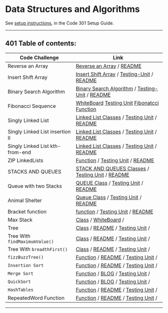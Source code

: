 # Data Structures and Algorithms

See [setup instructions](https://codefellows.github.io/setup-guide/code-301/3-code-challenges), in the Code 301 Setup Guide.

----------------------------------------------------------------------------------

## 401 Table of contents:

|Code Challenge | Link |
|---------------|------|
|Reverse an Array| [Reverse an Array](javascript/code-challenges/arrayReverse/array-reverse.js)  / [README](javascript/code-challenges/arrayReverse/README.md)|
|Insert Shift Array| [Insert Shift Array](javascript/code-challenges/arrayShift/array-shift.js)  /  [Testing-Unit](code-challenges/array-shift-02.test.js)  / [README](javascript/code-challenges/arrayShift/README.md)|
|Binary Search Algorithm| [Binary Search Algorithm](javascript/code-challenges/arrayBinarySearch/array-binary-search.js)  /  [Testing-Unit](code-challenges/arr-binary-search.test.js)  /  [README](javascript/code-challenges/arrayBinarySearch/README.md) |
| Fibonacci Sequence | [WhiteBoard](assets/fibonaccie.png) [Testing Unit](code-challenges/fibonacci.test.js) [Fibonatcci Function](javascript/code-challenges/Fibonacci-Squance/fib-seq.js) | 
| Singly Linked List |  [Linked List Classes](javascript/code-challenges/linkedList/linked-list.js) /  [Testing Unit](code-challenges/linked-list.test.js)  /  [README](javascript/code-challenges/linkedList/README.md) | 
| Singly Linked List insertion II | [Linked List Classes](javascript/code-challenges/linkedList/linked-list.js)  /   [Testing Unit](code-challenges/linked-list.test.js)  /   [README](javascript/code-challenges/linkedList/README2.md) |
| Singly Linked List kth-from-end | [Linked List Classes](javascript/code-challenges/linkedList/linked-list.js)  /   [Testing Unit](code-challenges/linked-list.test.js)  /   [README](javascript/code-challenges/linkedList/README3.md) |
| ZIP LinkedLists | [Function](javascript/code-challenges/llZip/ll-zip.js)  /   [Testing Unit](code-challenges/linked-list.test.js)  /   [README](javascript/code-challenges/llZip/README.md) |
| STACKS AND QUEUES | [STACK AND QUEUES Classes](javascript/code-challenges/stacksAndQueues/stacks-and-queues.js)  /  [Testing Unit](code-challenges/stackAndQueue.test.js)  /  [README](javascript/code-challenges/stacksAndQueues/Readme.md)
| Queue with two Stacks | [QUEUE Class](javascript/code-challenges/queueWithStacks/queue-with-stacks.js)  /  [Testing Unit](code-challenges/pseudoQueue.test.js)  /  [README](javascript/code-challenges/queueWithStacks/Readme.md) |
| Animal Shelter | [Queue Class](./javascript/code-challenges/fifoAnimalShelter/fifo-animal-shelter.js)  /  [Testing Unit](/code-challenges/fifo-animal-shelter.test.js)  /  [README](javascript/code-challenges/fifoAnimalShelter/Readme.md) |
| Bracket function | [function](./javascript/code-challenges/multiBracketValidation/multi-bracket-validation.js)  /  [Testing Unit](/code-challenges/multi-bracket-validation.test.js)  /  [README](javascript/code-challenges/multiBracketValidation/Readme.md) |
| Max Stack | [Class](javascript/code-challenges/maxStack/maxStack.js)  /  [WhiteBoard](/assets/maxStack.png)  /  |
| Tree | [Class](javascript/code-challenges/tree/tree.js)   /   [README](/javascript/code-challenges/tree/readme.md)   /  [Testing Unit](code-challenges/trees.test.js)  /  |
| Tree With `findMaximumValue()` | [Class](javascript/code-challenges/tree/tree.js)   /   [README](/javascript/code-challenges/tree/readme2.md)   /  [Testing Unit](code-challenges/trees.test.js)  /  |
| Tree With `breadthFirst()` | [Class](javascript/code-challenges/tree/tree.js)   /   [README](/javascript/code-challenges/tree/readme3.md)   /  [Testing Unit](code-challenges/trees.test.js)  /  |
| `fizzBuzzTree()` | [Function](javascript/code-challenges/fizzBuzzTree/fizz-buzz-tree.js)   /   [README](/javascript/code-challenges/fizzBuzzTree/readme.md)   /  [Testing Unit](code-challenges/fizz-buzz.test.js)  /  |
| `Insertion Sort` | [Function](javascript/code-challenges/insertionSort/insertionSort.js)   /   [README](/javascript/code-challenges/insertionSort/readme.md)   /  [Testing Unit](code-challenges/insertionSort.test.js)  /  |
| `Merge Sort` | [Function](javascript/code-challenges/mergeSort/mergeSort.js)   /   [BLOG](./javascript/code-challenges/mergeSort/BOLG.md)   /  [Testing Unit](code-challenges/mergeSort.test.js)  /  |
| `QuickSort` | [Function](javascript/code-challenges/quickSort/quickSort.js)   /   [BLOG](./javascript/code-challenges/quickSort/BLOG.md)   /  [Testing Unit](code-challenges/quickSort.test.js)  /  |
| `HashTables` | [Function](javascript/code-challenges/hashtables/hashtable.js)   /   [README](./javascript/code-challenges/hashtables/Readme.md)   /  [Testing Unit](code-challenges/hashtable.test.js)  /  |
| RepeatedWord Function | [Function](javascript/code-challenges/repeatedWord/repeated-word.js)   /   [README](./javascript/code-challenges/repeatedWord/Readme.md)   /  [Testing Unit](code-challenges/repeatedWord.test.js)  /  |



------------------------------------------------------------ 


